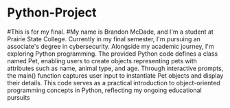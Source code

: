 # Python-Project
#This is for my final.
#My name is Brandon McDade, and I'm a student at Prairie State College. Currently in my final semester, I'm pursuing an associate's degree in cybersecurity. Alongside my academic journey, I'm exploring Python programming. The provided Python code defines a class named Pet, enabling users to create objects representing pets with attributes such as name, animal type, and age. Through interactive prompts, the main() function captures user input to instantiate Pet objects and display their details. This code serves as a practical introduction to object-oriented programming concepts in Python, reflecting my ongoing educational pursuits 
